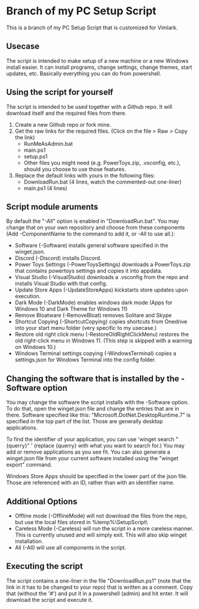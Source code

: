 # Branch of my PC Setup Script
This is a branch of my PC Setup Script that is customized for Vimlark.

## Usecase
The script is intended to make setup of a new machine or a new Windows install easier. It can install programs, change settings, change themes, start updates, etc. Basically everything you can do from powershell.

## Using the script for yourself
The script is intended to be used together with a Github repo. It will download itself and the required files from there.
1. Create a new Github repo or fork mine.
2. Get the raw links for the required files. (Click on the file > Raw > Copy the link)
    * RunMeAsAdmin.bat
    * main.ps1
    * setup.ps1
    * Other files you might need (e.g. PowerToys.zip, .vsconfig, etc.), should you choose to use those features.
3. Replace the default links with yours in the following files:
    * DownloadRun.bat (4 lines, watch the commented-out one-liner)
    * main.ps1 (4 lines)

## Script module aruments
By default the "-All" option is enabled in "DownloadRun.bat". You may change that on your own repository and choose from these components (Add -ComponentName to the command to add it, or -All to use all.):
* Software (-Software) installs general software specified in the winget.json.
* Discord (-Discord) installs Discord.
* Power Toys Settings (-PowerToysSettings) downloads a PowerToys.zip that contains powertoys settings and copies it into appdata.
* Visual Studio (-VisualStudio) downloads a .vsconfig from the repo and installs Visual Studio with that config.
* Update Store Apps (-UpdateStoreApps) kickstarts store updates upon execution.
* Dark Mode (-DarkMode) enables windows dark mode (Apps for Windows 10 and Dark Theme for Windows 11)
* Remove Bloatware (-RemoveBloat) removes Solitare and Skype
* Shortcut Copying (-ShortcutCopying) copies shortcuts from Onedrive into your start menu folder (very specific to my usecase.)
* Restore old right click menu (-RestoreOldRightClickMenu) restores the old right-click menu in Windows 11. (This step is skipped with a warning on Windows 10.)
* Windows Terminal settings copying (-WindowsTerminal) copies a settings.json for Windows Terminal into the config folder.

## Changing the software that is installed by the -Software option
You may change the software the script installs with the -Software option. To do that, open the winget.json file and change the entries that are in there. Software specified like this: "Microsoft.DotNet.DesktopRuntime.7" is specified in the top part of the list. Those are generally desktop applications.

To find the identifier of your application, you can use 'winget search "{querry}" ' (replace {querry} with what you want to search for.)
You may add or remove applications as you see fit. You can also generate a winget.json file from your current software installed using the "winget export" command.

Windows Store Apps should be specified in the lower part of the json file. Those are referenced with an ID, rather than with an identifier name.

## Additional Options
* Offline mode (-OfflineMode) will not download the files from the repo, but use the local files stored in %temp%\SetupScript\
* Careless Mode (-Careless) will run the script in a more careless manner. This is currently unused and will simply exit. This will also skip winget installation.
* All (-All) will use all components in the script.

## Executing the script
The script contains a one-liner in the file "DownloadRun.ps1" (note that the link in it has to be changed to your repo) that is written as a comment. Copy that (without the '#') and put it in a powershell (admin) and hit enter. It will download the script and execute it.
